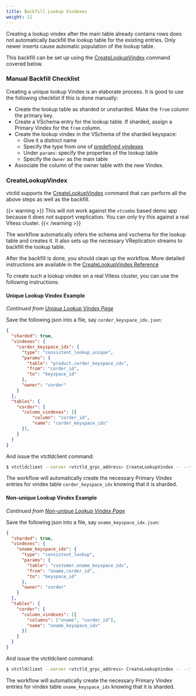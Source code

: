 ```yaml
---
title: Backfill Lookup Vindexes
weight: 11
---
```


Creating a lookup vindex after the main table already contains rows does not automatically backfill the lookup table for the existing entries.
Only newer inserts cause automatic population of the lookup table.

This backfill can be set up using the [CreateLookupVindex](#createlookupvindex) command covered below.

### Manual Backfill Checklist

Creating a unique lookup Vindex is an elaborate process. It is good to use the following checklist if this is done manually:

* Create the lookup table as sharded or unsharded. Make the `from` column the primary key.
* Create a VSchema entry for the lookup table. If sharded, assign a Primary Vindex for the `from` column.
* Create the lookup vindex in the VSchema of the sharded keyspace:
  * Give it a distinct name
  * Specify the type from one of [predefined vindexes](https://vitess.io/docs/13.0/reference/features/vindexes/#predefined-vindexes)
  * Under `params`: specify the properties of the lookup table
  * Specify the `Owner` as the main table
* Associate the column of the owner table with the new Vindex.

### CreateLookupVindex

vtctld supports the [CreateLookupVindex](../../configuration-advanced/createlookupvindex) command that can perform all the above steps as well as the backfill.

{{< warning >}}
This will not work against the `vtcombo` based demo app because it does not support vreplication. You can only try this against a real Vitess cluster.
{{< /warning >}}

The workflow automatically infers the schema and vschema for the lookup table and creates it. It also sets up the necessary VReplication streams to backfill the lookup table.

After the backfill is done, you should clean up the workflow. More detailed instructions are available in the  [CreateLookupVindex Reference](../../configuration-advanced/createlookupvindex)

To create such a lookup vindex on a real Vitess cluster, you can use the following instructions:

#### Unique Lookup Vindex Example

*Continued from [Unique Lookup Vindex Page](../unique-lookup)*

Save the following json into a file, say `corder_keyspace_idx.json`:

```json
{
  "sharded": true,
  "vindexes": {
    "corder_keyspace_idx": {
      "type": "consistent_lookup_unique",
      "params": {
        "table": "product.corder_keyspace_idx",
        "from": "corder_id",
        "to": "keyspace_id"
      },
      "owner": "corder"
    }
  },
  "tables": {
    "corder": {
      "column_vindexes": [{
          "column": "corder_id",
          "name": "corder_keyspace_idx"
      }],
    }
  }
}
```

And issue the vtctldclient command:

```sh
$ vtctldclient --server <vtctld_grpc_address> CreateLookupVindex -- --tablet_types=REPLICA customer "$(cat corder_keyspace_idx.json)"
```

The workflow will automatically create the necessary Primary Vindex entries for vindex table `corder_keyspace_idx` knowing that it is sharded.

#### Non-unique Lookup Vindex Example

*Continued from [Non-unique Lookup Vindex Page](../non-unique-lookup)*

Save the following json into a file, say `oname_keyspace_idx.json`:

```json
{
  "sharded": true,
  "vindexes": {
    "oname_keyspace_idx": {
      "type": "consistent_lookup",
      "params": {
        "table": "customer.oname_keyspace_idx",
        "from": "oname,corder_id",
        "to": "keyspace_id"
      },
      "owner": "corder"
    }
  },
  "tables": {
    "corder": {
      "column_vindexes": [{
        "columns": ["oname", "corder_id"],
        "name": "oname_keyspace_idx"
      }]
    }
  }
}
```

And issue the vtctldclient command:

```sh
$ vtctldclient --server <vtctld_grpc_address> CreateLookupVindex -- --tablet_types=REPLICA customer "$(cat oname_keyspace_idx.json)"
```

The workflow will automatically create the necessary Primary Vindex entries for vindex table `oname_keyspace_idx` knowing that it is sharded.
